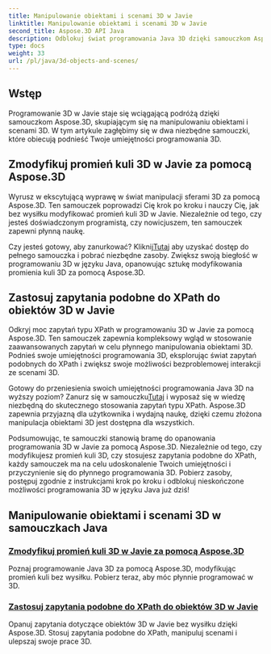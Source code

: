 ```yaml
---
title: Manipulowanie obiektami i scenami 3D w Javie
linktitle: Manipulowanie obiektami i scenami 3D w Javie
second_title: Aspose.3D API Java
description: Odblokuj świat programowania Java 3D dzięki samouczkom Aspose.3D. Dowiedz się, jak modyfikować promień kuli i bez wysiłku stosować zapytania podobne do XPath, aby zapewnić płynny rozwój 3D.
type: docs
weight: 33
url: /pl/java/3d-objects-and-scenes/
---
```

## Wstęp

Programowanie 3D w Javie staje się wciągającą podróżą dzięki samouczkom Aspose.3D, skupiającym się na manipulowaniu obiektami i scenami 3D. W tym artykule zagłębimy się w dwa niezbędne samouczki, które obiecują podnieść Twoje umiejętności programowania 3D.

## Zmodyfikuj promień kuli 3D w Javie za pomocą Aspose.3D
Wyrusz w ekscytującą wyprawę w świat manipulacji sferami 3D za pomocą Aspose.3D. Ten samouczek poprowadzi Cię krok po kroku i nauczy Cię, jak bez wysiłku modyfikować promień kuli 3D w Javie. Niezależnie od tego, czy jesteś doświadczonym programistą, czy nowicjuszem, ten samouczek zapewni płynną naukę.

 Czy jesteś gotowy, aby zanurkować? Kliknij[Tutaj](./modify-sphere-radius/) aby uzyskać dostęp do pełnego samouczka i pobrać niezbędne zasoby. Zwiększ swoją biegłość w programowaniu 3D w języku Java, opanowując sztukę modyfikowania promienia kuli 3D za pomocą Aspose.3D.

## Zastosuj zapytania podobne do XPath do obiektów 3D w Javie
Odkryj moc zapytań typu XPath w programowaniu 3D w Javie za pomocą Aspose.3D. Ten samouczek zapewnia kompleksowy wgląd w stosowanie zaawansowanych zapytań w celu płynnego manipulowania obiektami 3D. Podnieś swoje umiejętności programowania 3D, eksplorując świat zapytań podobnych do XPath i zwiększ swoje możliwości bezproblemowej interakcji ze scenami 3D.

 Gotowy do przeniesienia swoich umiejętności programowania Java 3D na wyższy poziom? Zanurz się w samouczku[Tutaj](./xpath-like-object-queries/) i wyposaż się w wiedzę niezbędną do skutecznego stosowania zapytań typu XPath. Aspose.3D zapewnia przyjazną dla użytkownika i wydajną naukę, dzięki czemu złożona manipulacja obiektami 3D jest dostępna dla wszystkich.

Podsumowując, te samouczki stanowią bramę do opanowania programowania 3D w Javie za pomocą Aspose.3D. Niezależnie od tego, czy modyfikujesz promień kuli 3D, czy stosujesz zapytania podobne do XPath, każdy samouczek ma na celu udoskonalenie Twoich umiejętności i przyczynienie się do płynnego programowania 3D. Pobierz zasoby, postępuj zgodnie z instrukcjami krok po kroku i odblokuj nieskończone możliwości programowania 3D w języku Java już dziś!
## Manipulowanie obiektami i scenami 3D w samouczkach Java
### [Zmodyfikuj promień kuli 3D w Javie za pomocą Aspose.3D](./modify-sphere-radius/)
Poznaj programowanie Java 3D za pomocą Aspose.3D, modyfikując promień kuli bez wysiłku. Pobierz teraz, aby móc płynnie programować w 3D.
### [Zastosuj zapytania podobne do XPath do obiektów 3D w Javie](./xpath-like-object-queries/)
Opanuj zapytania dotyczące obiektów 3D w Javie bez wysiłku dzięki Aspose.3D. Stosuj zapytania podobne do XPath, manipuluj scenami i ulepszaj swoje prace 3D.
